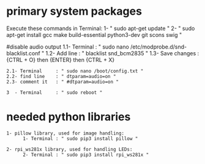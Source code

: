 # primary system packages
Execute these commands in Terminal:
    1- " sudo apt-get update "
    2- " sudo apt-get install gcc make build-essential python3-dev git scons swig "

#disable audio output
    1.1- Terminal     : " sudo nano /etc/modprobe.d/snd-blacklist.conf "
    1.2- Add line     : " blacklist snd_bcm2835 "
    1.3- Save changes : {CTRL + O} then {ENTER} then {CTRL + X}

    2.1- Terminal     : " sudo nano /boot/config.txt "
    2.2- find line    : " dtparam=audio=on "
    2.3- comment it   : " #dtparam=audio=on "

    3  - Terminal     : " sudo reboot "

# needed python libraries
    1- pillow library, used for image handling:
          1- Terminal : " sudo pip3 install pillow "

    2- rpi_ws281x library, used for handling LEDs:
          2- Terminal : " sudo pip3 install rpi_ws281x "
